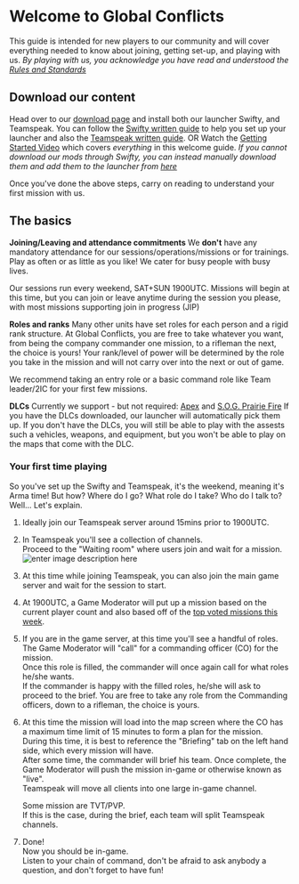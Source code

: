 
# Welcome to Global Conflicts  
This guide is intended for new players to our community and will cover everything needed to know about joining, getting set-up, and playing with us. 
*By playing with us, you acknowledge you have read and understood the [Rules and Standards](https://globalconflicts.net/guides/rules)*

## Download our content
Head over to our [download page](https://globalconflicts.net/downloads) and install both our launcher Swifty, and Teamspeak.
You can follow the [Swifty written guide](https://globalconflicts.net/guides/swifty) to help you set up your launcher and also the [Teamspeak written guide](https://globalconflicts.net/guides/teamspeak).
OR
Watch the [Getting Started Video](https://www.youtube.com/watch?v=uA-LjcTup7E) which covers *everything* in this welcome guide.
*If you cannot download our mods through Swifty, you can instead manually download them and add them to the launcher from [here](https://launcher.globalconflicts.net/mods/)*

Once you've done the above steps, carry on reading to understand your first mission with us.

## The basics
**Joining/Leaving and attendance commitments**
We **don't** have any mandatory attendance for our sessions/operations/missions or for trainings.
Play as often or as little as you like!
We cater for busy people with busy lives.

Our sessions run every weekend, SAT+SUN 1900UTC.
Missions will begin at this time, but you can join or leave anytime during the session you please, with most missions supporting join in progress (JIP)

**Roles and ranks**
Many other units have set roles for each person and a rigid rank structure.
At Global Conflicts, you are free to take whatever you want, from being the company commander one mission, to a rifleman the next, the choice is yours!
Your rank/level of power will be determined by the role you take in the mission and will not carry over into the next or out of game.

We recommend taking an entry role or a basic command role like Team leader/2IC for your first few missions.

**DLCs**
Currently we support - but not required: [Apex](https://store.steampowered.com/app/395180/Arma_3_Apex/) and   [S.O.G. Prairie Fire](https://store.steampowered.com/app/1227700/Arma_3_Creator_DLC_SOG_Prairie_Fire/)
If you have the DLCs downloaded, our launcher will automatically pick them up.
If you don't have the DLCs, you will still be able to play with the assests such a vehicles, weapons, and equipment, but you won't be able to play on the maps that come with the DLC.

### Your first time playing

So you've set up the Swifty and Teamspeak, it's the weekend, meaning it's Arma time! 
But how? Where do I go? What role do I take? Who do I talk to?  
Well... Let's explain.

1. Ideally join our Teamspeak server around 15mins prior to 1900UTC.
2. In Teamspeak you'll see a collection of channels.  
Proceed to the "Waiting room" where users join and wait for a mission.
![enter image description here](https://i.imgur.com/lT5waKD.jpg)

3. At this time while joining Teamspeak, you can also join the main game server and wait for the session to start.
4.  At 1900UTC, a Game Moderator will put up a mission based on the current player count and also based off of the [](http://www.globalconflicts.net/missions/top-voted)[top voted missions this week](http://www.globalconflicts.net/missions/top-voted).
5. If you are in the game server, at this time you'll see a handful of roles.  
The Game Moderator will "call" for a commanding officer (CO) for the mission.  
Once this role is filled, the commander will once again call for what roles he/she wants.  
If the commander is happy with the filled roles, he/she will ask to proceed to the brief.
You are free to take any role from the Commanding officers, down to a rifleman, the choice is yours.
 6.	At this time the mission will load into the map screen where the CO has a maximum time limit of 15 minutes to form a plan for the mission.  
During this time, it is best to reference the "Briefing" tab on the left hand side, which every mission will have.  
After some time, the commander will brief his team. Once complete, the Game Moderator will push the mission in-game or otherwise known as "live".  
Teamspeak will move all clients into one large in-game channel.

	Some mission are TVT/PVP.  
If this is the case, during the brief, each team will split Teamspeak channels.

7.	Done!  
    Now you should be in-game.  
    Listen to your chain of command, don't be afraid to ask anybody a question, and don't forget to have fun!
